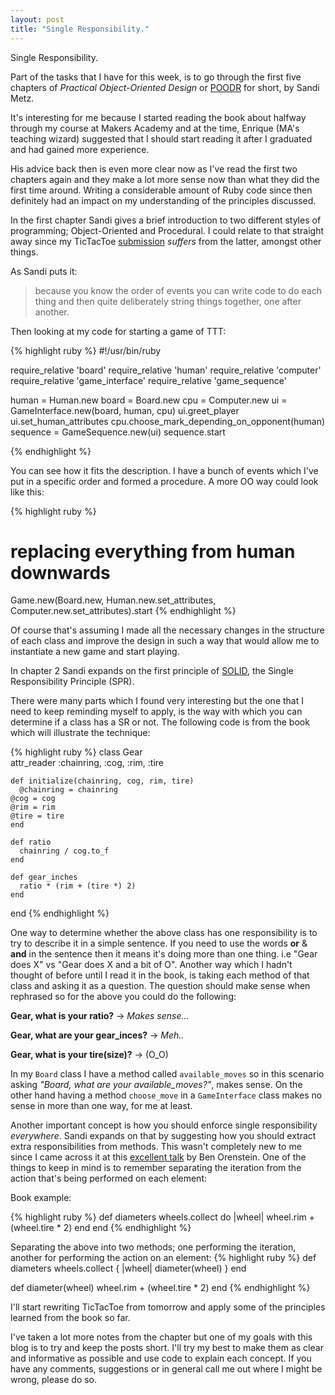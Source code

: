 ```yaml
---
layout: post
title: "Single Responsibility."
---
```


Single Responsibility.

Part of the tasks that I have for this week, is to go through the first five chapters of *Practical Object-Oriented Design* or [POODR](http://www.sandimetz.com/poodr/) for short, by Sandi Metz.

It's interesting for me because I started reading the book about halfway through my course at Makers Academy and at the time, Enrique (MA's teaching wizard) suggested that I should start reading it after I graduated and had gained more experience.

His advice back then is even more clear now as I've read the first two chapters again and they make a lot more sense now than what they did the first time around. Writing a considerable amount of Ruby code since then definitely had an impact on my understanding of the principles discussed.

In the first chapter Sandi gives a brief introduction to two different styles of programming; Object-Oriented and Procedural.
I could relate to that straight away since my TicTacToe [submission](https://github.com/Maikon/TicTacToe_Ruby) *suffers* from the latter, amongst other things. 

As Sandi puts it:

> because you know the order of events you can write code to do each thing and then quite deliberately string things together, one after another.

Then looking at my code for starting a game of TTT:

{% highlight ruby %}
  #!/usr/bin/ruby

  require_relative 'board'
  require_relative 'human'
  require_relative 'computer'
  require_relative 'game_interface'
  require_relative 'game_sequence'
  
  human = Human.new
  board = Board.new
  cpu = Computer.new
  ui = GameInterface.new(board, human, cpu)
  ui.greet_player
  ui.set_human_attributes
  cpu.choose_mark_depending_on_opponent(human)
  sequence = GameSequence.new(ui)
  sequence.start

{% endhighlight %}

You can see how it fits the description. I have a bunch of events which I've put in a specific order and formed a procedure. A more OO way could look like this:

{% highlight ruby %}
# replacing everything from human downwards
Game.new(Board.new, Human.new.set_attributes, Computer.new.set_attributes).start
{% endhighlight %}

Of course that's assuming I made all the necessary changes in the structure of each class and improve the design in such a way that would allow me to instantiate a new game and start playing.

In chapter 2 Sandi expands on the first principle of [SOLID](https://en.wikipedia.org/wiki/Solid_(object-oriented_design)), the Single Responsibility Principle (SPR).

There were many parts which I found very interesting but the one that I need to keep reminding myself to apply, is the way with which you can determine if a class has a SR or not. The following code is from the book which will illustrate the technique:

{% highlight ruby %}
  class Gear    
    attr_reader :chainring, :cog, :rim, :tire
    
    def initialize(chainring, cog, rim, tire)
      @chainring = chainring
    @cog = cog
    @rim = rim
    @tire = tire
    end
    
    def ratio
      chainring / cog.to_f
    end

    def gear_inches
      ratio * (rim + (tire *) 2)
    end
  end
{% endhighlight %}
  
One way to determine whether the above class has one responsibility is to try to describe it in a simple sentence. If you need to use the words **or** & **and** in the sentence then it means it's doing more than one thing. i.e "Gear does X" vs "Gear does X and a bit of O".
Another way which I hadn't thought of before until I read it in the book, is taking each method of that class and asking it as a question. The question should make sense when rephrased so for the above you could do the following:

**Gear, what is your ratio?** -> *Makes sense...*

**Gear, what are your gear_inces?** -> *Meh..*

**Gear, what is your tire(size)?**  -> (O_O)

In my `Board` class I have a method called `available_moves` so in this scenario asking *"Board, what are your available_moves?"*, makes sense. On the other hand having a method `choose_move` in a `GameInterface` class makes no sense in more than one way, for me at least.

Another important concept is how you should enforce single responsibility *everywhere*. Sandi expands on that by suggesting how you should extract extra responsibilities from methods. This wasn't completely new to me since I came across it at this [excellent talk](http://www.confreaks.com/videos/3181-rubyconfau2013-refactoring-from-good-to-great-a-live-coding-odyssey) by Ben Orenstein. One of the things to keep in mind is to remember separating the iteration from the action that's being performed on each element:

Book example:

{% highlight ruby %}
  def diameters
    wheels.collect do |wheel|
      wheel.rim + (wheel.tire * 2)
    end
  end
{% endhighlight %}

Separating the above into two methods; one performing the iteration, another for performing the action on an element:
{% highlight ruby %}
  def diameters
    wheels.collect { |wheel| diameter(wheel) }
  end
  
  def diameter(wheel)
    wheel.rim + (wheel.tire * 2)
  end
{% endhighlight %}

I'll start rewriting TicTacToe from tomorrow and apply some of the principles learned from the book so far.

I've taken a lot more notes from the chapter but one of my goals with this blog is to try and keep the posts short. I'll try my best to make them as clear and informative as possible and use code to explain each concept. If you have any comments, suggestions or in general call me out where I might be wrong, please do so.
